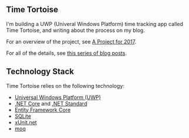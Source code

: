 ## Time Tortoise

I'm building a UWP (Univeral Windows Platform) time tracking app called Time Tortoise, and writing about the process on my blog.

For an overview of the project, see [A Project for 2017](http://www.redgreencode.com/a-project-for-2017/).

For all of the details, see [this series of blog posts](https://www.redgreencode.com/category/tt/).

## Technology Stack

Time Tortoise relies on the following technology:

* [Universal Windows Platform (UWP)](https://docs.microsoft.com/en-us/windows/uwp/get-started/whats-a-uwp)
* [.NET Core](https://github.com/dotnet/core) and [.NET Standard](https://github.com/dotnet/standard)
* [Entity Framework Core](https://github.com/aspnet/EntityFramework)
* [SQLite](http://sqlite.org/)
* [xUnit.net](https://github.com/xunit/xunit)
* [moq](https://github.com/Moq/moq4)
